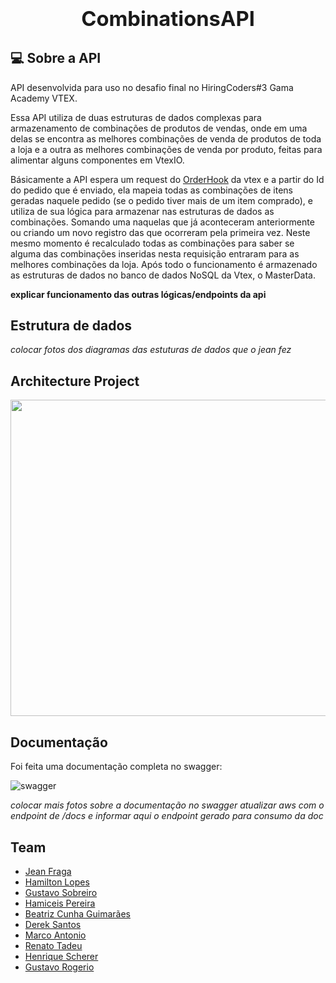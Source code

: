 ### **<h1 align="center">CombinationsAPI</h1>**


## 💻 Sobre a API

API desenvolvida para uso no desafio final no HiringCoders#3 Gama Academy VTEX.

Essa API utiliza de duas estruturas de dados complexas para armazenamento de combinações de produtos
de vendas, onde em uma delas se encontra as melhores combinações de venda de produtos de toda a loja e
a outra as melhores combinações de venda por produto, feitas para alimentar alguns componentes em VtexIO.

Básicamente a API espera um request do [OrderHook](https://developers.vtex.com/vtex-rest-api/reference/gethookconfiguration) da vtex e a partir
do Id do pedido que é enviado, ela mapeia todas as combinações de itens geradas naquele pedido (se o pedido tiver mais de um item comprado), e 
utiliza de sua lógica para armazenar nas estruturas de dados as combinações. Somando uma naquelas que já aconteceram anteriormente ou criando um
novo registro das que ocorreram pela primeira vez. Neste mesmo momento é recalculado todas as combinações para saber se alguma das combinações
inseridas nesta requisição entraram para as melhores combinações da loja. Após todo o funcionamento é armazenado as estruturas de dados no banco
de dados NoSQL da Vtex, o MasterData.

**explicar funcionamento das outras lógicas/endpoints da api**
## Estrutura de dados

*colocar fotos dos diagramas das estuturas de dados que o jean fez*

## Architecture Project 
<img src="https://github.com/JeanFragaJS/combinationsAPI-1/blob/master/assets/architecture-vtex-final-challenge.png?raw=true"  width="540" height="506"  />

## Documentação
Foi feita uma documentação completa no swagger:

![swagger](https://user-images.githubusercontent.com/9729963/183329121-24ea7927-cd0e-4ace-9092-09adc00ad4fa.jpg)

*colocar mais fotos sobre a documentação no swagger*
*atualizar aws com o endpoint de /docs e informar aqui o endpoint gerado para consumo da doc*



## Team 
  * [Jean Fraga](https://www.linkedin.com/in/jean-fraga/)
  * [Hamilton Lopes](https://www.linkedin.com/in/hamilton-lopes/)
  * [Gustavo Sobreiro](https://www.linkedin.com/in/gustavo-sobreiro-de-assis/)
  * [Hamiceis Pereira](https://www.linkedin.com/in/hamiceis-pereira/)
  * [Beatriz Cunha Guimarães](https://www.linkedin.com/in/mbeatrizcg/)
  * [Derek Santos](https://www.linkedin.com/in/derekcsantos/)
  * [Marco Antonio](https://www.linkedin.com/in/marco-antonio-pereira-esteves-005185113/)
  * [Renato Tadeu](https://www.linkedin.com/in/renato-tadeu)
  * [Henrique Scherer](https://www.linkedin.com/in/henrique-scherer/)
  * [Gustavo Rogerio](https://www.linkedin.com/in/fabio-rogerio-234b65223/)

